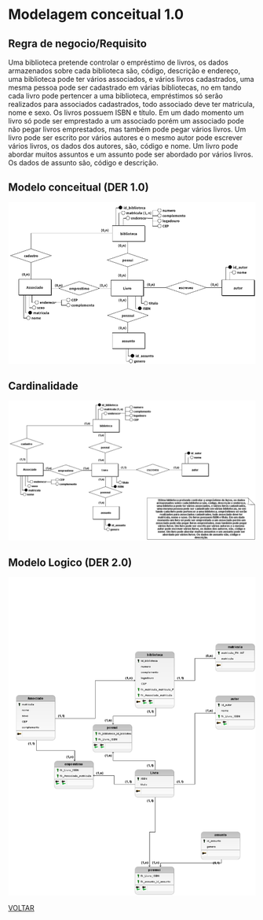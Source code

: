 # Modelagem conceitual 1.0

## Regra de negocio/Requisito

Uma biblioteca pretende controlar o empréstimo de livros, os dados armazenados sobre cada biblioteca são, código, descrição e endereço, uma biblioteca pode ter vários associados, e vários livros cadastrados, uma mesma pessoa pode ser cadastrado em várias bibliotecas, no em tando cada livro pode pertencer a uma biblioteca, empréstimos só serão realizados para associados cadastrados, todo associado deve ter matricula, nome e sexo. Os livros possuem ISBN e título. Em um dado momento um livro só pode ser emprestado a um associado porém um associado pode não pegar livros emprestados, mas também pode pegar vários livros. Um livro pode ser escrito por vários autores e o mesmo autor pode escrever vários livros, os dados dos autores, são, código e nome. Um livro pode abordar muitos assuntos e um assunto pode ser abordado por vários livros. Os dados de assunto são, código e descrição.

## Modelo conceitual (DER 1.0)

![modelagem 1.0](./conceitual/atividade03_semcadinalidade.png)

## Cardinalidade

![cardinalidade](./conceitual/atividade03.png)

## Modelo Logico (DER 2.0)

![modelagem 2.0](./logico/atividade3_logico.png)

[VOLTAR](../README.md)

